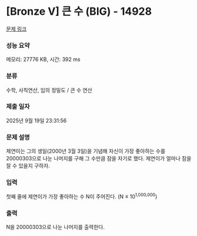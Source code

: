 # [Bronze V] 큰 수 (BIG) - 14928 

[문제 링크](https://www.acmicpc.net/problem/14928) 

### 성능 요약

메모리: 27776 KB, 시간: 392 ms

### 분류

수학, 사칙연산, 임의 정밀도 / 큰 수 연산

### 제출 일자

2025년 9월 19일 23:31:56

### 문제 설명

<p>제연이는 그의 생일(2000년 3월 3일)을 기념해 자신이 가장 좋아하는 수를 20000303으로 나눈 나머지를 구해 그 수만큼 잠을 자기로 했다. 제연이가 얼마나 잠을 잘 수 있을지 구하자.</p>

### 입력 

 <p>첫째 줄에 제연이가 가장 좋아하는 수 N이 주어진다. (N ≤ 10<sup>1,000,000</sup>)</p>

### 출력 

 <p>N을 20000303으로 나눈 나머지를 출력한다.</p>


